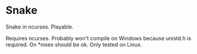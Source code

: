 # Snake
Snake in ncurses. 
Playable.

Requires ncurses. 
Probably won't compile on Windows because unistd.h is required. On \*nixes should be ok.
Only tested on Linux.

